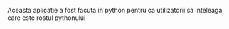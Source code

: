 Aceasta aplicatie a fost facuta in python pentru ca utilizatorii sa inteleaga care este rostul pythonului
